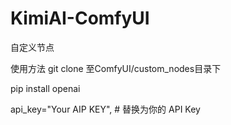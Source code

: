 # KimiAI-ComfyUI
自定义节点

使用方法
git clone 至ComfyUI/custom_nodes目录下  

pip install openai  

api_key="Your AIP KEY",  # 替换为你的 API Key  

